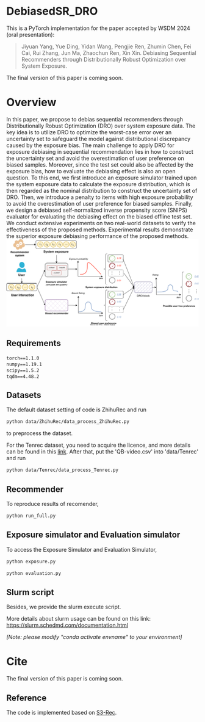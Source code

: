 
# DebiasedSR_DRO
This is a PyTorch implementation for the paper accepted by WSDM 2024 (oral presentation):
> Jiyuan Yang, Yue Ding, Yidan Wang, Pengjie Ren, Zhumin Chen, Fei Cai, Rui Zhang, Jun Ma, Zhaochun Ren, Xin Xin. Debiasing Sequential Recommenders through Distributionally Robust Optimization over System Exposure.

The final version of this paper is coming soon.


# Overview

In this paper, we propose to debias sequential recommenders through Distributionally Robust Optimization (DRO) over system exposure data.
The key idea is to utilize DRO to optimize the worst-case error over an uncertainty set to safeguard the model against distributional discrepancy caused by the exposure bias. 
The main challenge to apply DRO for exposure debiasing in sequential recommendation lies in how to construct the uncertainty set and avoid the overestimation of user preference on biased samples. Moreover, since the test set could also be affected by the exposure bias, how to evaluate the debiasing effect is also an open question.
To this end, we first introduce an exposure simulator trained upon the system exposure data to calculate the exposure distribution, which is then regarded as the nominal distribution to construct the uncertainty set of DRO. Then, we introduce a penalty to items with high exposure probability to avoid the overestimation of user preference for biased samples. 
Finally, we design a debiased self-normalized inverse propensity score (SNIPS) evaluator for evaluating the debiasing effect on the biased offline test set. 
We conduct extensive experiments on two real-world datasets to verify the effectiveness of the proposed methods. Experimental results demonstrate the superior exposure debiasing performance of the proposed methods. 
![http-bw](assets/DRO.svg)

## Requirements
```
torch==1.1.0
numpy==1.19.1
scipy==1.5.2
tqdm==4.48.2
```

## Datasets
The default dataset setting of code is ZhihuRec and run
```bash
python data/ZhihuRec/data_process_ZhihuRec.py
```
to preprocess the dataset.

For the Tenrec dataset, you need to acquire the licence, and more details can be found in this [link](https://github.com/yuangh-x/2022-NIPS-Tenrec). 
After that, put the 'QB-video.csv' into 'data/Tenrec' and run
```bash
python data/Tenrec/data_process_Tenrec.py
```

## Recommender
To reproduce results of recomender,
```bash
python run_full.py
```

## Exposure simulator and Evaluation simulator
To access the Exposure Simulator and Evaluation Simulator,
```bash
python exposure.py
```
```bash
python evaluation.py
```

## Slurm script

Besides, we provide the slurm execute script.

More details about slurm usage can be found on this link: https://slurm.schedmd.com/documentation.html

*[Note: please modify  "conda activate envname" to your environment]*


# Cite
The final version of this paper is coming soon.

## Reference
The code is implemented based on [S3-Rec](https://github.com/RUCAIBox/CIKM2020-S3Rec).
